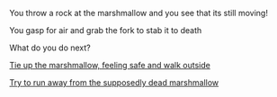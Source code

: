 You throw a rock at the marshmallow and you see that its still moving!

You gasp for air and grab the fork to stab it to death

What do you do next?

[Tie up the marshmallow, feeling safe and walk outside](../mushroom/collect_mushroom.md)

[Try to run away from the supposedly dead marshmallow](../run/run.md)